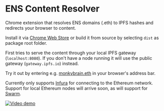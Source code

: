 # ENS Content Resolver

Chrome extension that resolves ENS domains (.eth) to IPFS hashes and redirects your browser to content.

Install it via [Chrome Web Store](https://chrome.google.com/webstore/detail/ens-content-resolver/ifgfopmoihnnicfgcpafgibiinfkodjf) or build it from source by selecting `dist` as package root folder.

First tries to serve the content through your local IPFS gateway (`localhost:8080`). If you don't have a node running it will use the public gateway (`gateway.ipfs.io`) instead.

Try it out by entering e.g. [monkybrain.eth](http://monkybrain.eth) in your browser's address bar.

Currently only supports [Infura](https://infura.io) for connecting to the Ethereum network. Support for local Ethereum nodes will arrive soon, as will support for [Swarm](https://ethersphere.github.io/swarm-home/).

[![Video demo](https://img.youtube.com/vi/9YbWr4ouiPw/0.jpg)](https://www.youtube.com/watch?v=9YbWr4ouiPw)

